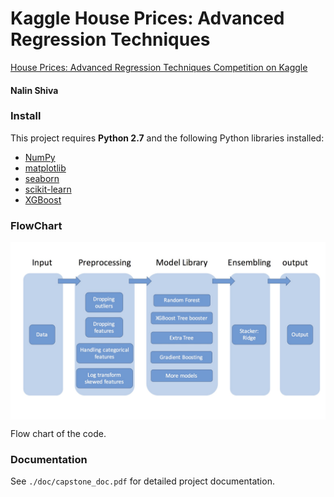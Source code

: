 # Kaggle House Prices: Advanced Regression Techniques
[House Prices: Advanced Regression Techniques
Competition on Kaggle](https://www.kaggle.com/c/house-prices-advanced-regression-techniques)
#### Nalin Shiva

### Install

This project requires **Python 2.7** and the following Python libraries installed:

- [NumPy](http://www.numpy.org/)
- [matplotlib](http://matplotlib.org/)
- [seaborn](https://stanford.edu/~mwaskom/software/seaborn/#)
- [scikit-learn](http://scikit-learn.org/stable/)
- [XGBoost](https://xgboost.readthedocs.io/en/latest/)

### FlowChart

<img src="/doc/fig/flowchart.jpg" align="center" width="900px"/>

Flow chart of the code.

### Documentation

See `./doc/capstone_doc.pdf` for detailed project documentation.
